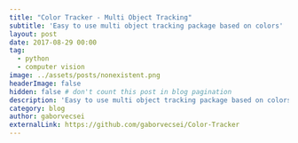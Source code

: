 ```yaml
---
title: "Color Tracker - Multi Object Tracking"
subtitle: 'Easy to use multi object tracking package based on colors'
layout: post
date: 2017-08-29 00:00
tag:
  - python
  - computer vision
image: ../assets/posts/nonexistent.png
headerImage: false
hidden: false # don't count this post in blog pagination
description: 'Easy to use multi object tracking package based on colors.'
category: blog
author: gaborvecsei
externalLink: https://github.com/gaborvecsei/Color-Tracker
---
```

